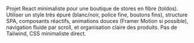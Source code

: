 <!-- Use this file to provide workspace-specific custom instructions to Copilot. For more details, visit https://code.visualstudio.com/docs/copilot/copilot-customization#_use-a-githubcopilotinstructionsmd-file -->

Projet React minimaliste pour une boutique de stores en fibre (toldos). Utiliser un style très épuré (blanc/noir, police fine, boutons fins), structure SPA, composants réactifs, animations douces (Framer Motion si possible), navigation fluide par scroll, et organisation claire des produits. Pas de Tailwind, CSS minimaliste direct.
